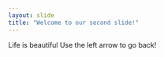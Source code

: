 ```yaml
---
layout: slide
title: "Welcome to our second slide!"
---
```

Life is beautiful
Use the left arrow to go back!